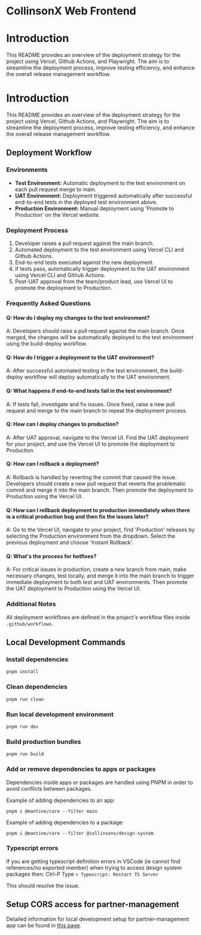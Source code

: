 # CollinsonX Web Frontend

# Introduction

This README provides an overview of the deployment strategy for the project using Vercel, Github Actions, and Playwright. The aim is to streamline the deployment process, improve testing efficiency, and enhance the overall release management workflow.

# Introduction

This README provides an overview of the deployment strategy for the project using Vercel, Github Actions, and Playwright. The aim is to streamline the deployment process, improve testing efficiency, and enhance the overall release management workflow.

## Deployment Workflow

### Environments

- **Test Environment:** Automatic deployment to the test environment on each pull request merge to main.
- **UAT Environment:** Deployment triggered automatically after successful end-to-end tests in the deployed test environment above.
- **Production Environment:** Manual deployment using 'Promote to Production' on the Vercel website.

### Deployment Process

1. Developer raises a pull request against the main branch.
2. Automated deployment to the test environment using Vercel CLI and Github Actions.
3. End-to-end tests executed against the new deployment.
4. If tests pass, automatically trigger deployment to the UAT environment using Vercel CLI and Github Actions.
5. Post-UAT approval from the team/product lead, use Vercel UI to promote the deployment to Production.

### Frequently Asked Questions

#### Q: How do I deploy my changes to the test environment?

A: Developers should raise a pull request against the main branch. Once merged, the changes will be automatically deployed to the test environment using the build-deploy workflow.

#### Q: How do I trigger a deployment to the UAT environment?

A: After successful automated testing in the test environment, the build-deploy workflow will deploy automatically to the UAT environment.

#### Q: What happens if end-to-end tests fail in the test environment?

A: If tests fail, investigate and fix issues. Once fixed, raise a new pull request and merge to the main branch to repeat the deployment process.

#### Q: How can I deploy changes to production?

A: After UAT approval, navigate to the Vercel UI. Find the UAT deployment for your project, and use the Vercel UI to promote the deployment to Production.

#### Q: How can I rollback a deployment?

A: Rollback is handled by reverting the commit that caused the issue. Developers should create a new pull request that reverts the problematic commit and merge it into the main branch. Then promote the deployment to Production using the Vercel UI.

#### Q: How can I rollback deployment to production immediately when there is a critical production bug and then fix the issues later?

A: Go to the Vercel UI, navigate to your project, find 'Production' releases by selecting the Production environment from the dropdown. Select the previous deployment and choose 'Instant Rollback'.

#### Q: What's the process for hotfixes?

A: For critical issues in production, create a new branch from main, make necessary changes, test locally, and merge it into the main branch to trigger immediate deployment to both test and UAT environments. Then promote the UAT deployment to Production using the Vercel UI.

### Additional Notes

All deployment workflows are defined in the project's workflow files inside `.github/workflows`.

## Local Development Commands

### Install dependencies

```
pnpm install
```

### Clean dependencies

```
pnpm run clean
```

### Run local development environment

```
pnpm run dev
```

### Build production bundles

```
pnpm run build
```

### Add or remove dependencies to apps or packages

Dependencies inside apps or packages are handled using PNPM in order to avoid conflicts between packages.

Example of adding dependencies to an app:

```
pnpm i @mantine/core --filter main
```

Example of adding dependencies to a package:

```
pnpm i @mantine/core --filter @collinsonx/design-system
```

### Typescript errors

If you are getting typescript definition errors in VSCode (ie cannot find references/no exported member) when trying to access design system packages then:
Ctrl-P
Type `> Typescript: Restart TS Server`

This should resolve the issue.

## Setup CORS access for partner-management

Detailed information for local development setup for partner-management app can be found in [this page](https://github.com/CollinsonX/collinsonx-web/blob/dev/apps/partner-management/README.md#setup-cors-access).
